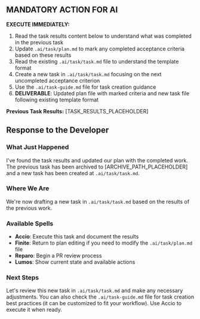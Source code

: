 ## MANDATORY ACTION FOR AI

**EXECUTE IMMEDIATELY:**
1. Read the task results content below to understand what was completed in the previous task
2. Update `.ai/task/plan.md` to mark any completed acceptance criteria based on these results
3. Read the existing `.ai/task/task.md` file to understand the template format
4. Create a new task in `.ai/task/task.md` focusing on the next uncompleted acceptance criterion
5. Use the `.ai/task-guide.md` file for task creation guidance
6. **DELIVERABLE**: Updated plan file with marked criteria and new task file following existing template format

**Previous Task Results:**
[TASK_RESULTS_PLACEHOLDER]

## Response to the Developer

### What Just Happened

I've found the task results and updated our plan with the completed work. The previous task has been archived to [ARCHIVE_PATH_PLACEHOLDER] and a new task has been created at `.ai/task/task.md`.

### Where We Are

We're now drafting a new task in `.ai/task/task.md` based on the results of the previous work.

### Available Spells

- **Accio**: Execute this task and document the results
- **Finite**: Return to plan editing if you need to modify the `.ai/task/plan.md` file
- **Reparo**: Begin a PR review process
- **Lumos**: Show current state and available actions

### Next Steps

Let's review this new task in `.ai/task/task.md` and make any necessary adjustments. You can also check the `.ai/task-guide.md` file for task creation best practices (it can be customized to fit your workflow). Use Accio to execute it when ready.
